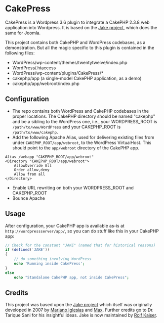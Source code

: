 CakePress
=========

CakePress is a Wordpress 3.6 plugin to integrate a CakePHP 2.3.8 web application into Wordpress.  It is based on the [Jake project](https://github.com/rkaiser0324/jake), which does the same for Joomla.

This project contains both CakePHP and WordPress codebases, as a demonstration.  But all the magic specific to this plugin is contained in the following files:
* WordPress/wp-content/themes/twentytwelve/index.php
* WordPress/.htaccess
* WordPress/wp-content/plugins/CakePress/*
* cakephp/app (a single-model CakePHP application, as a demo)
* cakephp/app/webroot/index.php

## Configuration

- The repo contains both WordPress and CakePHP codebases in the proper locations.  The CakePHP directory should be named "cakephp" and be a sibling to the WordPress one, i.e., your WORDPRESS_ROOT is `/path/to/www/WordPress` and your CAKEPHP_ROOT is `/path/to/www/cakephp`.
- Add the following Apache Alias, used for delivering existing files from under `CAKEPHP_ROOT/app/webroot`, to the WordPress VirtualHost. This should point to the `app/webroot` directory of the CakePHP app.

```
Alias /webapp "CAKEPHP_ROOT/app/webroot"
<Directory "CAKEPHP_ROOT/app/webroot">
    AllowOverride All
    Order allow,deny
    Allow from all
</Directory>
```
- Enable URL rewriting on both your WORDPRESS_ROOT and CAKEPHP_ROOT
- Bounce Apache


## Usage

After configuration, your CakePHP app is available as-is at `http://wordpressserver/app/`, so you can do stuff like this in your CakePHP app:
```php
// Check for the constant "JAKE" (named that for historical reasons)
if (defined('JAKE'))  
{
    // do something involving WordPress
    echo 'Running inside CakePress';
}
else
    echo "Standalone CakePHP app, not inside CakePress";
```

## Credits

This project was based upon the [Jake project](https://github.com/rkaiser0324/jake) which itself was originally developed in 2007 by [Mariano Iglesias](https://github.com/mariano) and [Max](http://www.gigapromoters.com/blog/). Further credits go to Dr. Tarique Sani for his insightful ideas.  Jake is now maintained by [Rolf Kaiser](http://blog.echothis.com).
